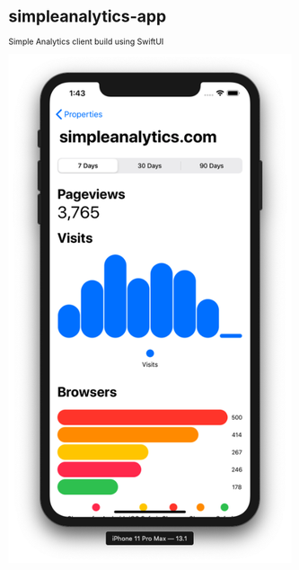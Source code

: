 # simpleanalytics-app
Simple Analytics client build using SwiftUI

![Screenshot](https://github.com/arjunkomath/simpleanalytics-app/blob/master/assets/screenshot_1.png?raw=true)
